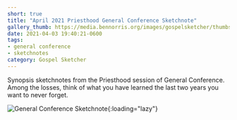 ```yaml
---
short: true
title: "April 2021 Priesthood General Conference Sketchnote"
gallery_thumb: https://media.bennorris.org/images/gospelsketcher/thumbs/apr-21-3-priesthood.jpg
date: 2021-04-03 19:40:21-0600
tags:
- general conference
- sketchnotes
category: Gospel Sketcher
---
```


Synopsis sketchnotes from the Priesthood session of General Conference. Among the losses, think of what you have learned the last two years you want to never forget.

![General Conference Sketchnote](https://media.bennorris.org/images/gospelsketcher/general-conference/apr-2021/apr-21-3-priesthood.jpg){:loading="lazy"}
